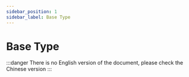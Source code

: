 ```yaml
---
sidebar_position: 1
sidebar_label: Base Type
---
```


# Base Type

:::danger
There is no English version of the document, please check the Chinese version
:::
